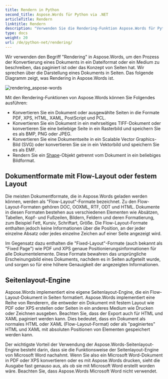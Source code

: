 ```yaml
---
title: Rendern in Python
second_title: Aspose.Words für Python via .NET
articleTitle: Rendern
linktitle: Rendern
description: "Verwenden Sie die Rendering-Funktion Aspose.Words für Python via .NET, um ein Flow-Layout-Dokument in Seiten zu formatieren und ein solches Dokument oder ausgewählte Seiten in andere Dokumentformate (PDF, HTML, XPS usw.) oder Bildformate (TIFF, PNG, SVG usw.) zu konvertieren Anzeigen, weitere Konvertierungen oder Drucken."
type: docs
weight: 20
url: /de/python-net/rendering/
---
```


Wir verwenden den Begriff "Rendering" in Aspose.Words, um den Prozess der Konvertierung eines Dokuments in ein Dateiformat oder ein Medium zu beschreiben, das paginiert ist oder das Konzept von Seiten hat. Wir sprechen über die Darstellung eines Dokuments in Seiten. Das folgende Diagramm zeigt, was Rendering in Aspose.Words ist.

![rendering_aspose-words](/words/python-net/rendering/rendering-1.png)

Mit den Rendering-Funktionen von Aspose.Words können Sie Folgendes ausführen:

- Konvertieren Sie ein Dokument oder ausgewählte Seiten in die Formate PDF, XPS, HTML, XAML, PostScript und PCL.
- Konvertieren Sie ein Dokument in ein mehrseitiges TIFF-Dokument oder konvertieren Sie eine beliebige Seite in ein Rasterbild und speichern Sie es als BMP, PNG oder JPEG.
- Konvertieren Sie eine Dokumentseite in ein Scalable Vector Graphics-Bild (SVG) oder konvertieren Sie sie in ein Vektorbild und speichern Sie es als EMF.
- Rendern Sie ein [Shape](https://reference.aspose.com/words/python-net/aspose.words.drawing/shape/)-Objekt getrennt vom Dokument in ein beliebiges Bildformat.

## Dokumentformate mit Flow-Layout oder festem Layout

Die meisten Dokumentformate, die in Aspose.Words geladen werden können, werden als "Flow-Layout"-Formate bezeichnet. Zu den Flow-Layout-Formaten gehören DOC, OOXML, RTF, ODT und HTML. Dokumente in diesen Formaten bestehen aus verschiedenen Elementen wie Absätzen, Tabellen, Kopf- und Fußzeilen, Bildern, Feldern und deren Formatierung, zum Beispiel Fett, Kursiv, Schriftart, Größe. Die Flow-Layout-Formate enthalten jedoch keine Informationen über die Position, an der jeder einzelne Absatz oder jedes einzelne Zeichen auf einer Seite angezeigt wird.

Im Gegensatz dazu enthalten die "Fixed-Layout"-Formate (auch bekannt als "Fixed Page") wie PDF und XPS genaue Positionierungsinformationen für alle Dokumentelemente. Diese Formate bewahren das ursprüngliche Erscheinungsbild eines Dokuments, nachdem es in Seiten aufgeteilt wurde, und sorgen so für eine höhere Genauigkeit der angezeigten Informationen.

## Seitenlayout-Engine

Aspose.Words implementiert eine eigene Seitenlayout-Engine, die ein Flow-Layout-Dokument in Seiten formatiert. Aspose.Words implementiert eine Reihe von Renderern, die entweder ein Dokument mit festem Layout wie PDF oder XPS erstellen oder Seiten in ein anderes Medium wie Drucken oder Zeichnen ausgeben. Beachten Sie, dass der Export auch für HTML und XAML paginiert werden kann. Dies bedeutet, dass ein Dokument als normales HTML oder XAML (Flow-Layout-Format) oder als "paginiertes" HTML und XAML mit absoluten Positionen von Elementen gespeichert werden kann.

Der wichtigste Vorteil der Verwendung der Aspose.Words-Seitenlayout-Engine besteht darin, dass sie die Funktionsweise der Seitenlayout-Engine von Microsoft Word nachahmt. Wenn Sie also ein Microsoft Word-Dokument in PDF oder XPS konvertieren oder es mit Aspose.Words drucken, sieht die Ausgabe fast genauso aus, als ob sie mit Microsoft Word erstellt worden wäre. Beachten Sie, dass Aspose.Words Microsoft Word nicht verwendet.
